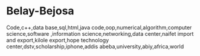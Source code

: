 # Belay-Bejosa
Code,c++,data base,sql,html,java code,oop,numerical,algorithm,computer science,software ,information science,networking,data center,naifet import and export,kilole export,hope technology center,dstv,scholarship,iphone,addis abeba,university,abiy,africa,world
